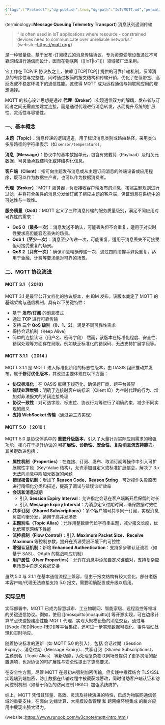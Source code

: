 ```yaml
---
{"tags":["Protocol"],"dg-publish":true,"dg-path":"IoT/MQTT.md","permalink":"/IoT/MQTT/","dgPassFrontmatter":true,"noteIcon":"","created":"2024-10-12T17:16:53.000+08:00","updated":"2025-09-26T11:40:59.000+08:00"}
---
```



(terminology::**Message Queuing Telemetry Transport**)  消息队列遥测传输

>“ Is often used in IoT applications where resource - constrained devices need to communicate over unreliable networks.”    (website::https://mqtt.org/)


是一种轻量级、基于发布-订阅模式的消息传输协议，专为资源受限设备通过不可靠网络进行通信而设计，因而在物联网（[[IoT\|IoT]]）领域被广泛采用。

它工作在 TCP/IP 协议族之上，依赖 [[TCP\|TCP]] 提供的可靠传输机制，保障消息的有序性与完整性，同时通过极简的报文结构和传输开销，优化了在低带宽、高延迟或不稳定环境下的通信性能。这使得 MQTT 成为远程通信与物联网应用的理想选择。

MQTT 的核心设计思想是通过 **代理（Broker）** 实现通信双方的解耦，发布者与订阅者之间无需直接建立连接，而是通过代理进行消息转发，从而提升系统的扩展性、灵活性与容错性。

### 一、基本概念

**主题（Topic）**：消息传递的逻辑通道，用于标识消息类别或路由路径，采用类似多层路径的字符串表示（如 `sensor/temperature`）。

**消息（Message）**：协议中的基本数据单元，包含有效载荷（Payload）及相关元数据，可灵活承载结构化或非结构化信息。

**客户端（Client）**：指可向主题发布消息或从主题订阅消息的终端设备或应用程序，既可以作为数据生产者，也可以作为数据消费者。

**代理（Broker）**：MQTT 服务器，负责接收客户端发布的消息、按照主题规则进行过滤，并将符合条件的消息分发给订阅了相应主题的客户端，保证消息在系统中的可达性与一致性。

**服务质量（QoS）**：MQTT 定义了三种消息传输的服务质量级别，满足不同应用对可靠性的需求：
- **QoS 0（最多一次）**：消息发送不确认，可能丢失但不会重复，适用于对实时性要求高但能容忍丢失的场景。
- **QoS 1（至少一次）**：消息至少传递一次，可能重复，适用于消息丢失不可接受但可接受重复的场景。
- **QoS 2（只有一次）**：确保消息精确传递一次，通过四阶段握手避免重复，适用于金融、计费等要求绝对可靠的场景。

### 二、MQTT 协议演进
#### MQTT 3.1  （ 2010）

MQTT 3.1 是最早公开文档化的协议版本，由 IBM 发布。该版本奠定了 MQTT 的基础架构与通信机制，具有以下关键特性：
- 基于 **发布/订阅** 的消息模式
- 通过 **TCP** 进行可靠传输
- 支持 **三个 QoS 级别（0、1、2）**，满足不同可靠性需求
- 保持会话机制（Keep Alive）
- 简单的连接认证（用户名、密码字段）
然而，该版本在标准化程度、安全性、错误处理等方面存在局限，例如缺乏标准化的错误码、无法支持扩展字段等。

#### MQTT 3.1.1 （ 2014 ）

MQTT 3.1.1 是 MQTT 进入标准化阶段的标志性版本，由 OASIS 组织推动并发布，属于**修订优化版本**，其改进主要体现在以下方面：
- **协议标准化**：在 OASIS 框架下规范化，确保跨厂商、跨平台兼容  
- **错误处理增强**：明确了连接时客户端标识（Client ID）为空时代理的行为、增加对非法报文的关闭连接处理  
- **协议一致性**：对可选字段、标志位、协议行为等进行了明确约束，减少不同实现的歧义  
- **支持 WebSocket 传输**（通过第三方实现）

#### MQTT 5.0 （ 2019 ）

MQTT 5.0 是协议体系中的 **重要升级版本**，引入了大量针对实际应用需求的增强功能，核心在于提升协议的 **可扩展性、诊断性、安全性、复杂消息流支持能力**。其关键改进包括：

- **属性机制（Properties）**：在连接、订阅、发布、取消订阅等操作中引入可扩展属性字段（Key-Value 结构），允许添加自定义或标准扩展信息，解决了 3.x 无法向消息中附加元数据的问题
- **错误报告机制**：增加了 **Reason Code、Reason String**，可对操作失败原因进行精细化分类和描述，提高了调试与错误诊断效率
- **会话和消息过期**
	- 引入 **Session Expiry Interval**：允许指定会话在客户端断开后保留的时长
	- 引入 **Message Expiry Interval**：为消息定义过期时间，确保数据时效性
 - **共享订阅（Shared Subscriptions）**：多个客户端可共享同一订阅，实现消息负载均衡分发，适用于高并发场景
 - **主题别名（Topic Alias）**：允许用整数替代长字符串主题，减少报文长度，优化低带宽网络下性能
 - **流控机制（Flow Control）**：引入 **Maximum Packet Size、Receive Maximum** 等控制参数，提升在资源受限环境下的可控性
 - **增强认证机制**：新增 **Enhanced Authentication**：支持多步骤认证流程（如基于 SASL、OAuth 的挑战响应机制）
 - **用户属性（User Properties）**：允许在消息中添加自定义键值对，支持复杂应用场景中自定义数据交换

虽然 5.0 与 3.1.1 在基本通信流程上兼容，但由于报文结构有较大变化，部分老版本客户端/代理无法直接支持 5.0 报文，需要明确配置或升级以启用。

### 实际应用

实际部署中，MQTT 已成为智慧城市、工业物联网、智能家居、远程监控等领域的关键通信协议。例如，使用 [[mosquitto\|mosquitto]] 等开源实现，可在边缘计算节点快速搭建高性能 MQTT 代理，实现大规模设备的消息交互。通过与 [[Node-RED\|Node-RED]]等平台集成，还可进一步实现数据可视化、事件驱动处理和实时响应。

随着协议标准的更新（如 MQTT 5.0 的引入），包括 会话过期（Session Expiry）、消息过期（Message Expiry）、共享订阅（Shared Subscriptions）、主题别名（Topic Alias） 等新功能，为处理复杂物联网场景提供了更多灵活的配置选项，也对协议的可扩展性与安全性提出了更高要求。

在安全性方面，尽管 MQTT 在最初未强制加密传输，但实践中推荐结合 TLS/SSL 实现端到端加密，防止数据在传输过程中被截获或篡改，同时借助客户端认证和访问控制机制（如基于角色的访问控制 RBAC）加强系统防护。

综上，MQTT 凭借其轻量、高效、灵活及持续演进的特性，已成为物联网通信领域的重要支柱，在面向 边缘计算、大规模设备管理 和 跨网络环境集成 的新兴应用中展现出强大潜力。

(website::https://www.runoob.com/w3cnote/mqtt-intro.html)

